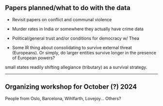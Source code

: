 ## Papers planned/what to do with the data

- Revisit papers on conflict and communal violence

- Murder rates in India or somewhere they actually have crime data

- Political/general trust and/or conditions for democracy w/ Thea

- Some IR thing about consolidating to survive external threat (Europeans). Or
simply, do larger entities survive longer in the presence of European powers?

small states readily shifting allegiance (tributary) as a
survival strategy.

---

## Organizing workshop for October (?) 2024

People from Oslo, Barcelona, Wihlfarth, Lovejoy... Others?
